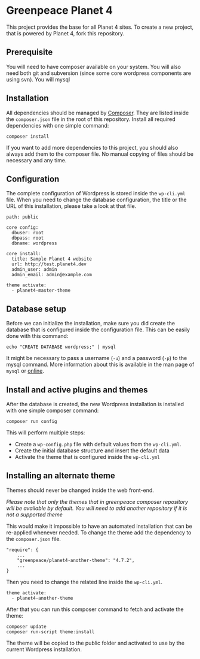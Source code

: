 # Greenpeace Planet 4
This project provides the base for all Planet 4 sites. 
To create a new project, that is powered by Planet 4, fork this repository.

## Prerequisite
You will need to have composer available on your system.
You will also need both git and subversion (since some core wordpress components are
using svn).
You will mysql

## Installation
All dependencies should be managed by [Composer](http://getcomposer.org). 
They are listed inside the `composer.json` file in the root of this repository.
Install all required dependencies with one simple command:
```
composer install
```
If you want to add more dependencies to this project, you should also always
add them to the composer file. No manual copying of files should be necessary and any time.

## Configuration
The complete configuration of Wordpress is stored inside the `wp-cli.yml` file.
When you need to change the database configuration, the title or the URL of this
installation, please take a look at that file.
```
path: public

core config:
  dbuser: root
  dbpass: root
  dbname: wordpress

core install:
  title: Sample Planet 4 website
  url: http://test.planet4.dev
  admin_user: admin
  admin_email: admin@example.com

theme activate:
  - planet4-master-theme
```

## Database setup
Before we can initialize the installation, make sure you did create the database
that is configured inside the configuration file. This can be easily done with this
command:
```
echo "CREATE DATABASE wordpress;" | mysql
```
It might be necessary to pass a username (`-u`) and a password (`-p`) to the
mysql command. 
More information about this is available in the man page of `mysql` or 
[online](https://dev.mysql.com/doc/refman/5.7/en/mysql-command-options.html).


## Install and active plugins and themes
After the database is created, the new Wordpress installation is installed with 
one simple composer command:
```
composer run config
```

This will perform multiple steps:

- Create a `wp-config.php` file with default values from the `wp-cli.yml`.
- Create the initial database structure and insert the default data
- Activate the theme that is configured inside the `wp-cli.yml`

## Installing an alternate theme
Themes should never be changed inside the web front-end. 

_Please note that only the themes that in greenpeace composer repository will be
available by default. You will need to add another repository if it is not a
supported theme_

This would make it impossible to have an automated installation that can be
re-applied whenever needed. To change the theme add the dependency to the
`composer.json` file.
```
"require": {
    ...
    "greenpeace/planet4-another-theme": "4.7.2",
    ...
}
```

Then you need to change the related line inside the `wp-cli.yml`.
```
theme activate:
  - planet4-another-theme
```

After that you can run this composer command to fetch and activate the theme:
```
composer update
composer run-script theme:install
```
The theme will be copied to the public folder and activated to use by the current
Wordpress installation.
